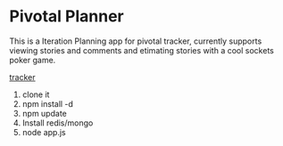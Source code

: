 Pivotal Planner
===============

This is a Iteration Planning app for pivotal tracker, currently supports
viewing stories and comments and etimating stories with a cool sockets
poker game.

[tracker](https://www.pivotaltracker.com/projects/414007)


1. clone it
2. npm install -d
3. npm update
4. Install redis/mongo
5. node app.js
